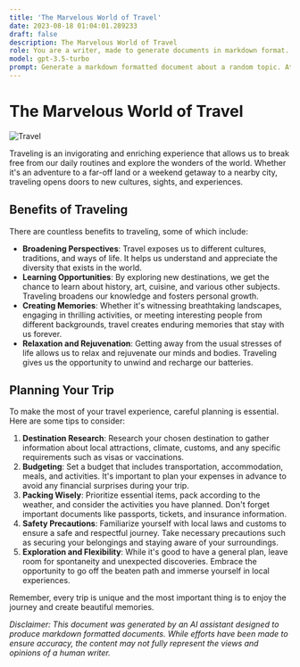 ```yaml
---
title: 'The Marvelous World of Travel'
date: 2023-08-18 01:04:01.289233
draft: false
description: The Marvelous World of Travel
role: You are a writer, made to generate documents in markdown format. It is very important that all of the documents you generate are in valid markdown format.
model: gpt-3.5-turbo
prompt: Generate a markdown formatted document about a random topic. At the bottom, include a disclaimer explaining that the document was generated by you. The first line of the document should be the title. Make sure that the entire document is in proper markdown format, using a mix of various tags to make the document visually appealing.
---
```


# The Marvelous World of Travel

![Travel](https://images.unsplash.com/photo-1458937315657-d888703e24ac)

Traveling is an invigorating and enriching experience that allows us to break free from our daily routines and explore the wonders of the world. Whether it's an adventure to a far-off land or a weekend getaway to a nearby city, traveling opens doors to new cultures, sights, and experiences.

## Benefits of Traveling

There are countless benefits to traveling, some of which include:

- **Broadening Perspectives**: Travel exposes us to different cultures, traditions, and ways of life. It helps us understand and appreciate the diversity that exists in the world.
- **Learning Opportunities**: By exploring new destinations, we get the chance to learn about history, art, cuisine, and various other subjects. Traveling broadens our knowledge and fosters personal growth.
- **Creating Memories**: Whether it's witnessing breathtaking landscapes, engaging in thrilling activities, or meeting interesting people from different backgrounds, travel creates enduring memories that stay with us forever.
- **Relaxation and Rejuvenation**: Getting away from the usual stresses of life allows us to relax and rejuvenate our minds and bodies. Traveling gives us the opportunity to unwind and recharge our batteries.

## Planning Your Trip

To make the most of your travel experience, careful planning is essential. Here are some tips to consider:

1. **Destination Research**: Research your chosen destination to gather information about local attractions, climate, customs, and any specific requirements such as visas or vaccinations.
2. **Budgeting**: Set a budget that includes transportation, accommodation, meals, and activities. It's important to plan your expenses in advance to avoid any financial surprises during your trip.
3. **Packing Wisely**: Prioritize essential items, pack according to the weather, and consider the activities you have planned. Don't forget important documents like passports, tickets, and insurance information.
4. **Safety Precautions**: Familiarize yourself with local laws and customs to ensure a safe and respectful journey. Take necessary precautions such as securing your belongings and staying aware of your surroundings.
5. **Exploration and Flexibility**: While it's good to have a general plan, leave room for spontaneity and unexpected discoveries. Embrace the opportunity to go off the beaten path and immerse yourself in local experiences.

Remember, every trip is unique and the most important thing is to enjoy the journey and create beautiful memories.

*Disclaimer: This document was generated by an AI assistant designed to produce markdown formatted documents. While efforts have been made to ensure accuracy, the content may not fully represent the views and opinions of a human writer.*